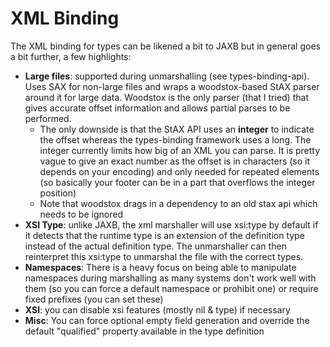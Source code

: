 # XML Binding

The XML binding for types can be likened a bit to JAXB but in general goes a bit further, a few highlights:

- **Large files**: supported during unmarshalling (see types-binding-api). Uses SAX for non-large files and wraps a woodstox-based StAX parser around it for large data. Woodstox is the only parser (that I tried) that gives accurate offset information and allows partial parses to be performed. 
	- The only downside is that the StAX API uses an **integer** to indicate the offset whereas the types-binding framework uses a long. The integer currently limits how big of an XML you can parse. It is pretty vague to give an exact number as the offset is in characters (so it depends on your encoding) and only needed for repeated elements (so basically your footer can be in a part that overflows the integer position)
	- Note that woodstox drags in a dependency to an old stax api which needs to be ignored
- **XSI Type**: unlike JAXB, the xml marshaller will use xsi:type by default if it detects that the runtime type is an extension of the definition type instead of the actual definition type. The unmarshaller can then reinterpret this xsi:type to unmarshal the file with the correct types.
- **Namespaces**: There is a heavy focus on being able to manipulate namespaces during marshalling as many systems don't work well with them (so you can force a default namespace or prohibit one) or require fixed prefixes (you can set these)
- **XSI**: you can disable xsi features (mostly nil & type) if necessary
- **Misc**: You can force optional empty field generation and override the default "qualified" property available in the type definition
